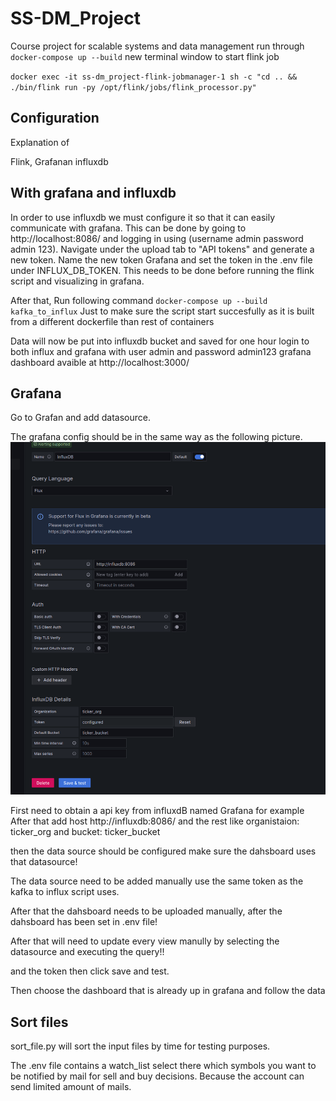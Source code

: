 # SS-DM_Project
Course project for scalable systems and data management
run through 
``docker-compose up --build``
new terminal window to start flink job

``docker exec -it ss-dm_project-flink-jobmanager-1 sh -c "cd .. && ./bin/flink run -py /opt/flink/jobs/flink_processor.py"``


## Configuration 
Explanation of 

Flink, Grafanan influxdb

## With grafana and influxdb

In order to use influxdb we must configure it so that it can easily communicate with grafana. This can be done by going to 
http://localhost:8086/ and logging in using (username admin password admin 123). Navigate under the upload tab to "API tokens" and generate a new token. Name the new token Grafana and set the token in the .env file under INFLUX_DB_TOKEN.
This needs to be done before running the flink script and visualizing in grafana. 

After that, Run following command
``docker-compose up --build kafka_to_influx``
Just to make sure the script start succesfully as it is built from a different dockerfile than rest of containers

Data will now be put into influxdb bucket and saved for one hour
login to both influx and grafana with user admin and password admin123 
grafana dashboard avaible at http://localhost:3000/ 

## Grafana

Go to Grafan and add datasource.

The grafana config should be in the same way as the following picture.
![Alt text](grafanaconfigscreenshot.png)


First need to obtain a api key from influxdB named Grafana for example
After that add
host http://influxdb:8086/
and the rest like organistaion: ticker_org
and bucket: ticker_bucket

then the data source should be configured make sure the dahsboard uses that datasource!

The data source need to be added manually use the same token as the kafka to influx script uses.

After that the dahsboard needs to be uploaded manually, after the dahsboard has been set in .env file!

After that will need to update every view manully by selecting the datasource and executing the query!!


and the token then click save and test.

Then choose the dashboard that is already up in grafana and follow the data


## Sort files 

sort_file.py will sort the input files by time for testing purposes.

The .env file contains a watch_list select there which symbols you want to be notified by mail for sell and buy decisions. Because the account can send limited amount of mails.